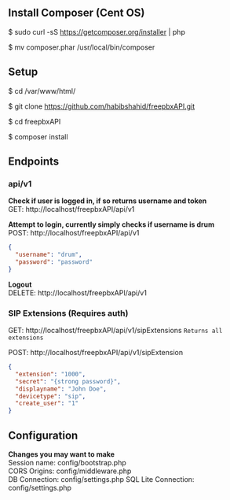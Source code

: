 ## Install Composer (Cent OS)
$ sudo curl -sS https://getcomposer.org/installer | php

$ mv composer.phar /usr/local/bin/composer

## Setup
$ cd /var/www/html/

$ git clone https://github.com/habibshahid/freepbxAPI.git

$ cd freepbxAPI

$ composer install  

## Endpoints
### api/v1
**Check if user is logged in, if so returns username and token**  
GET: http://localhost/freepbxAPI/api/v1  

**Attempt to login, currently simply checks if username is drum**  
POST: http://localhost/freepbxAPI/api/v1
```json
{
  "username": "drum",
  "password": "password"
}
```

**Logout**  
DELETE: http://localhost/freepbxAPI/api/v1

### SIP Extensions (Requires auth)
GET: http://localhost/freepbxAPI/api/v1/sipExtensions
```Returns all extensions```  

POST: http://localhost/freepbxAPI/api/v1/sipExtension
```json
{
  "extension": "1000",
  "secret": "{strong password}",
  "displayname": "John Doe",
  "devicetype": "sip",
  "create_user": "1"
}
```

## Configuration
**Changes you may want to make**  
Session name: config/bootstrap.php  
CORS Origins: config/middleware.php  
DB Connection: config/settings.php
SQL Lite Connection: config/settings.php

